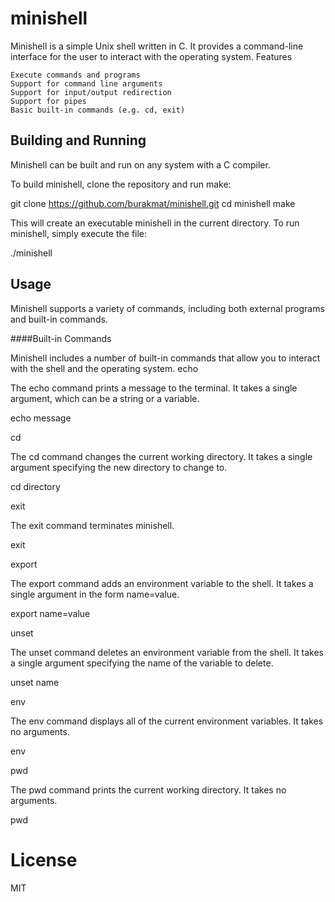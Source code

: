 
# minishell

Minishell is a simple Unix shell written in C. It provides a command-line interface for the user to interact with the operating system.
Features

    Execute commands and programs
    Support for command line arguments
    Support for input/output redirection
    Support for pipes
    Basic built-in commands (e.g. cd, exit)

## Building and Running

Minishell can be built and run on any system with a C compiler.

To build minishell, clone the repository and run make:

git clone https://github.com/burakmat/minishell.git
cd minishell
make

This will create an executable minishell in the current directory. To run minishell, simply execute the file:

./minishell

## Usage

Minishell supports a variety of commands, including both external programs and built-in commands.

####Built-in Commands

Minishell includes a number of built-in commands that allow you to interact with the shell and the operating system.
echo

The echo command prints a message to the terminal. It takes a single argument, which can be a string or a variable.

echo message

cd

The cd command changes the current working directory. It takes a single argument specifying the new directory to change to.

cd directory

exit

The exit command terminates minishell.

exit

export

The export command adds an environment variable to the shell. It takes a single argument in the form name=value.

export name=value

unset

The unset command deletes an environment variable from the shell. It takes a single argument specifying the name of the variable to delete.

unset name

env

The env command displays all of the current environment variables. It takes no arguments.

env

pwd

The pwd command prints the current working directory. It takes no arguments.

pwd


# License

MIT
